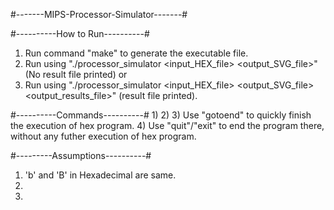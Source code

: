 #-------MIPS-Processor-Simulator-------#

#----------How to Run----------#
1) Run command "make" to generate the executable file. 
2) Run using "./processor_simulator <input_HEX_file> <output_SVG_file>" (No result file printed) or
3) Run using "./processor_simulator <input_HEX_file> <output_SVG_file> <output_results_file>" (result file printed).

#----------Commands----------#
1) 
2) 
3) Use "gotoend" to quickly finish the execution of hex program.
4) Use "quit"/"exit" to end the program there, without any futher execution of hex program.

#---------Assumptions----------#
1) 'b' and 'B' in Hexadecimal are same.
2) 
3) 
